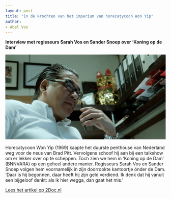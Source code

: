 ```yaml
---
layout: post
title: "In de krochten van het imperium van horecatycoon Won Yip"
author:
- Abel Vos
---
```

**Interview met regisseurs Sarah Vos en Sander Snoep over ‘Koning op de Dam’**

![](/images/koning.png)

Horecatycoon Won Yip (1969) kaapte het duurste penthouse van Nederland weg voor de neus van Brad Pitt. Vervolgens schoof hij aan bij een talkshow om er lekker over op te scheppen. Toch zien we hem in ‘Koning op de Dam’ (BNNVARA) op een geheel andere manier. Regisseurs Sarah Vos en Sander Snoep volgen hem voornamelijk in zijn doorrookte kantoortje ónder de Dam. ‘Daar is hij begonnen, daar heeft hij zijn geld verdiend. Ik denk dat hij vanuit een bijgeloof denkt: als ik hier wegga, dan gaat het mis.’

[Lees het artikel op 2Doc.nl](https://www.2doc.nl/verdieping/artikelen/2022/koning-op-de-dam.html#fe21492b-4782-4911-b81c-1177428a37f8)
